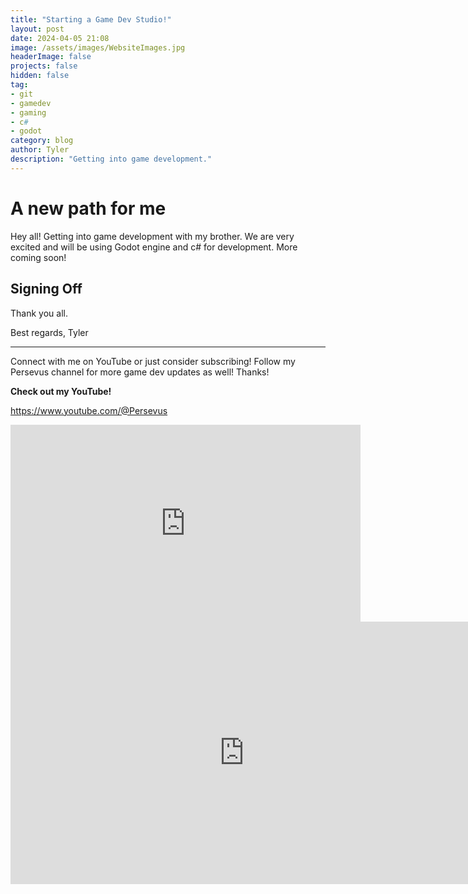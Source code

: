 ```yaml
---
title: "Starting a Game Dev Studio!"
layout: post
date: 2024-04-05 21:08
image: /assets/images/WebsiteImages.jpg
headerImage: false
projects: false
hidden: false
tag:
- git
- gamedev
- gaming
- c#
- godot
category: blog
author: Tyler
description: "Getting into game development."
---
```


# A new path for me
Hey all! Getting into game development with my brother. We are very excited and will be using Godot engine and c# for development. More coming soon!

## Signing Off

Thank you all.

Best regards,
Tyler

---

Connect with me on YouTube or just consider subscribing! Follow my Persevus channel for more game dev updates as well! Thanks!

**Check out my YouTube!**

https://www.youtube.com/@Persevus

<iframe width="560" height="315" src="https://www.youtube.com/embed/RELH4x4U0I8?si=Tivd8tWsXt22hPzn" title="YouTube video player" frameborder="0" allow="accelerometer; autoplay; clipboard-write; encrypted-media; gyroscope; picture-in-picture; web-share" allowfullscreen></iframe>

<iframe width="747" height="420" src="https://www.youtube.com/embed/VRXHawfSMuM" title="The Shared Responsibility Model Overview" frameborder="0" allow="accelerometer; autoplay; clipboard-write; encrypted-media; gyroscope; picture-in-picture; web-share" allowfullscreen></iframe>

[1]: https://daringfireball.net/projects/markdown/
[2]: https://www.fileformat.info/info/unicode/char/2163/index.htm
[3]: https://www.markitdown.net/
[4]: https://daringfireball.net/projects/markdown/basics
[5]: https://daringfireball.net/projects/markdown/syntax
[6]: https://kune.fr/wp-content/uploads/2013/10/ghost-blog.jpg
